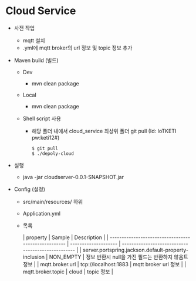 # Cloud Service

- 사전 작업

  - mqtt 설치
  - .yml에 mqtt broker의 url 정보 및 topic 정보 추가
  
- Maven build (빌드)

  - Dev
    
    - mvn clean package
    
  - Local
    
    - mvn clean package
    
  - Shell script 사용

    - 해당 폴더 내에서 cloud_service 최상위 폴더 git pull (Id: IoTKETI pw:keti12#)

      ```shell
      $ git pull
      $ ./depoly-cloud
      ```

- 실행

  - java -jar cloudserver-0.0.1-SNAPSHOT.jar
  
- Config (설정)

  - src/main/resources/ 하위

  - Application.yml

  - 목록

    | property                                             | Sample               | Description                                        |
  | ---------------------------------------------------- | -------------------- | -------------------------------------------------- |
    | server.portspring.jackson.default-property-inclusion | NON_EMPTY            | 정보 반환시 null을 가진 필드는 반환하지 않음트정보 |
    | mqtt.broker.url                                      | tcp://localhost:1883 | mqtt broker url 정보                               |
    | mqtt.broker.topic                                    | cloud                | topic 정보                                         |
    
    